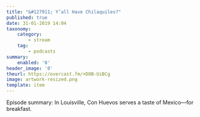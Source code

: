 ```yaml
---
title: "&#127911; Y’all Have Chilaquiles?"
published: true
date: 31-01-2019 14:04
taxonomy:
    category:
        - stream
    tag:
        - podcasts
summary:
    enabled: '0'
header_image: '0'
theurl: https://overcast.fm/+D0B-UiBCg
image: artwork-resized.png
template: item
---
```

 
Episode summary: In Louisville, Con Huevos serves a taste of Mexico—for breakfast.
